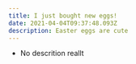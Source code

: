 ```yaml
---
title: I just bought new eggs!
date: 2021-04-04T09:37:48.093Z
description: Easter eggs are cute
---
```

* No descrition reallt